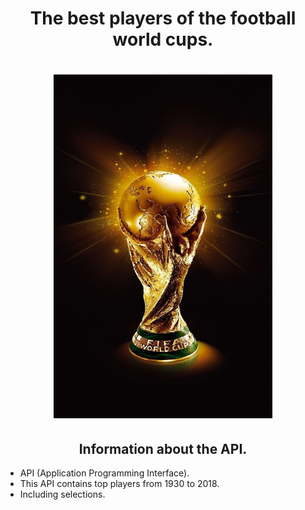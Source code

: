 <h1 align="center">
The best players of the football world cups.
</h1>

<h1 align="center">
<img src= "taça_da_copa.jpg" width="350" height="550" />
</h1>

<h2 align="center">
Information about the API.
</h2>

- API (Application Programming Interface).
- This API contains top players from 1930 to 2018.
- Including selections.